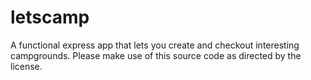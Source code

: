# letscamp
A functional express app that lets you create and checkout interesting campgrounds. Please make use of this source code as directed by the license.
